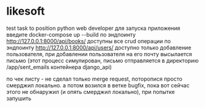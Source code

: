 # likesoft
test task to position python web developer
для запуска приложения введите docker-compose up --build
по эндпоинту http://127.0.0.1:8000/api/books/ доступны все crud операции
по эндпоинту http://127.0.0.1:8000/api/users/ доступно только добавление пользователя, при добавлении пользователя на его почту высылается письмо (этот процесс симулирован, письмо отправляется в директорию /app/sent_emails контейнера django_api)

по чек листу - не сделал только merge request, поторопися просто смерджил локально. а потом возился в ветке bugfix, пока вот сейчас этого не обнаружил (и опять смерджил локально),  при попытке запушить